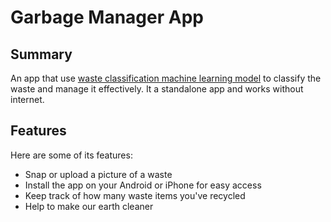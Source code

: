 # Garbage Manager App


## Summary

An app that use [waste classification machine learning model](https://colab.research.google.com/drive/1yWqc8TRS0I21RdfHLPRTQIs37ANOx-Uq) to classify the waste and manage it effectively. It a standalone app and works without internet.

## Features 
Here are some of its features:
- Snap or upload a picture of a waste <br>
- Install the app on your Android or iPhone for easy access <br>
- Keep track of how many waste items you've recycled<br>
- Help to make our earth cleaner <br>

